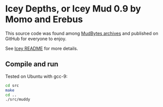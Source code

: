 # Icey Depths, or Icey Mud 0.9 by Momo and Erebus 

This source code was found among [MudBytes archives](http://www.mudbytes.net/files/1634/) and published on GitHub for everyone to enjoy.

See [Icey README](README.icey) for more details.

## Compile and run

Tested on Ubuntu with gcc-9:

```bash
cd src
make
cd ..
./src/muddy
```

